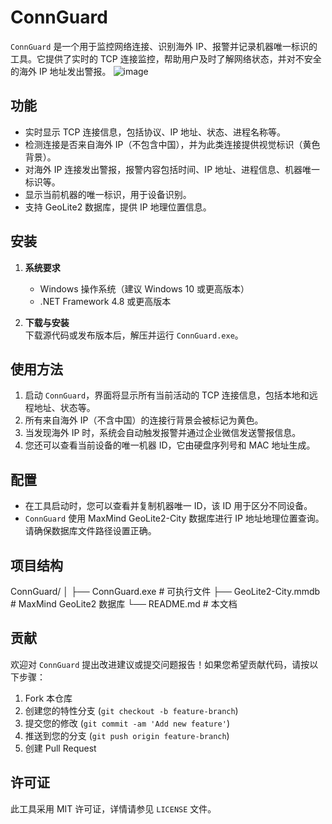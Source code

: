 # ConnGuard

`ConnGuard` 是一个用于监控网络连接、识别海外 IP、报警并记录机器唯一标识的工具。它提供了实时的 TCP 连接监控，帮助用户及时了解网络状态，并对不安全的海外 IP 地址发出警报。
![image](https://github.com/user-attachments/assets/d5f9d840-238c-4e8e-bb68-a2c323a4a902)

## 功能

- 实时显示 TCP 连接信息，包括协议、IP 地址、状态、进程名称等。
- 检测连接是否来自海外 IP（不包含中国），并为此类连接提供视觉标识（黄色背景）。
- 对海外 IP 连接发出警报，报警内容包括时间、IP 地址、进程信息、机器唯一标识等。
- 显示当前机器的唯一标识，用于设备识别。
- 支持 GeoLite2 数据库，提供 IP 地理位置信息。

## 安装

1. **系统要求**  
   - Windows 操作系统（建议 Windows 10 或更高版本）
   - .NET Framework 4.8 或更高版本

2. **下载与安装**  
   下载源代码或发布版本后，解压并运行 `ConnGuard.exe`。

## 使用方法

1. 启动 `ConnGuard`，界面将显示所有当前活动的 TCP 连接信息，包括本地和远程地址、状态等。
2. 所有来自海外 IP（不含中国）的连接行背景会被标记为黄色。
3. 当发现海外 IP 时，系统会自动触发报警并通过企业微信发送警报信息。
4. 您还可以查看当前设备的唯一机器 ID，它由硬盘序列号和 MAC 地址生成。

## 配置

- 在工具启动时，您可以查看并复制机器唯一 ID，该 ID 用于区分不同设备。
- `ConnGuard` 使用 MaxMind GeoLite2-City 数据库进行 IP 地址地理位置查询。请确保数据库文件路径设置正确。

## 项目结构

ConnGuard/ │ ├── ConnGuard.exe # 可执行文件 ├── GeoLite2-City.mmdb # MaxMind GeoLite2 数据库 └── README.md # 本文档

## 贡献

欢迎对 `ConnGuard` 提出改进建议或提交问题报告！如果您希望贡献代码，请按以下步骤：

1. Fork 本仓库
2. 创建您的特性分支 (`git checkout -b feature-branch`)
3. 提交您的修改 (`git commit -am 'Add new feature'`)
4. 推送到您的分支 (`git push origin feature-branch`)
5. 创建 Pull Request

## 许可证

此工具采用 MIT 许可证，详情请参见 `LICENSE` 文件。

